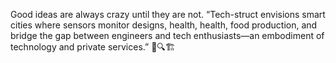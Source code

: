 Good ideas are always crazy until they are not.
“Tech-struct envisions smart cities where sensors monitor designs,
health, health, food production, and bridge the gap between engineers
and tech enthusiasts—an embodiment of technology and private services.” 🌆🔍🏗️
